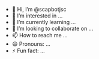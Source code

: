 - 👋 Hi, I’m @scapbotjsc
- 👀 I’m interested in ...
- 🌱 I’m currently learning ...
- 💞️ I’m looking to collaborate on ...
- 📫 How to reach me ...
- 😄 Pronouns: ...
- ⚡ Fun fact: ...

<!---
scapbotjsc/scapbotjsc is a ✨ special ✨ repository because its `README.md` (this file) appears on your GitHub profile.
You can click the Preview link to take a look at your changes.
--->
